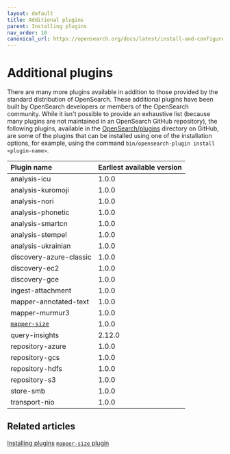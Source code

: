 ```yaml
---
layout: default
title: Additional plugins
parent: Installing plugins
nav_order: 10
canonical_url: https://opensearch.org/docs/latest/install-and-configure/additional-plugins/index/
---
```


# Additional plugins

There are many more plugins available in addition to those provided by the standard distribution of OpenSearch. These additional plugins have been built by OpenSearch developers or members of the OpenSearch community. While it isn't possible to provide an exhaustive list (because many plugins are not maintained in an OpenSearch GitHub repository), the following plugins, available in the [OpenSearch/plugins](https://github.com/opensearch-project/OpenSearch/tree/main/plugins) directory on GitHub, are some of the plugins that can be installed using one of the installation options, for example, using the command `bin/opensearch-plugin install <plugin-name>`.


| Plugin name | Earliest available version |
| :--- | :--- |
| analysis-icu | 1.0.0 |
| analysis-kuromoji | 1.0.0 |
| analysis-nori | 1.0.0 |
| analysis-phonetic | 1.0.0 |
| analysis-smartcn | 1.0.0 |
| analysis-stempel | 1.0.0 |
| analysis-ukrainian | 1.0.0 |
| discovery-azure-classic | 1.0.0 |
| discovery-ec2 | 1.0.0 |
| discovery-gce | 1.0.0 |
| ingest-attachment | 1.0.0 |
| mapper-annotated-text | 1.0.0 |
| mapper-murmur3 | 1.0.0 |
| [`mapper-size`]({{site.url}}{{site.baseurl}}/install-and-configure/additional-plugins/mapper-size-plugin/) | 1.0.0 |
| query-insights | 2.12.0 |
| repository-azure | 1.0.0 |
| repository-gcs | 1.0.0 |
| repository-hdfs | 1.0.0 |
| repository-s3 | 1.0.0 |
| store-smb | 1.0.0 |
| transport-nio | 1.0.0 |


## Related articles
[Installing plugins]({{site.url}}{{site.baseurl}}/install-and-configure/plugins/)
[`mapper-size` plugin]({{site.url}}{{site.baseurl}}/install-and-configure/additional-plugins/mapper-size-plugin/)
